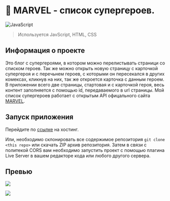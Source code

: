 # 🦸 MARVEL - список супергероев.

![JavaScript](https://img.shields.io/badge/javascript-%23323330.svg?style=for-the-badge&logo=javascript&logoColor=%23F7DF1E)

> Используется JavScript, HTML, CSS

## Информация о проекте

Это блог с супергероями, в котором можно перелистывать страници со списком героев. Так же можно открыть новую страницу с карточкой супергероя и с перечьнем героев, с которыми он пересекался в других комексах, кликнув на них, так же откроется карточка с данным героем. В приложении всего две страницы, стартовая и с карточкой героя, весь контент заполняется с помощью id, передаваемого в url страницы. Мой список супергероев работает с открытым API офицального сайта [MARVEL](https://developer.marvel.com/).

## Запуск приложения

Перейдите по [ссылке](http://marvel.sergey-gadaev.tmweb.ru) на хостинг.

Или, необходимо склонировать все содержимое репозитория `git clone <this repo>` или скачать ZIP архив репозитория. Затем в связи с политекой CORS вам необходимо запустить проект с помощью плагина Live Server в вашем редакторе кода или любого другого сервера.

## Превью

![](http://img.sergey-gadaev.tmweb.ru/marvel-desctop.png)

![](https://komarev.com/ghpvc/?username=gadaev-sergey)
